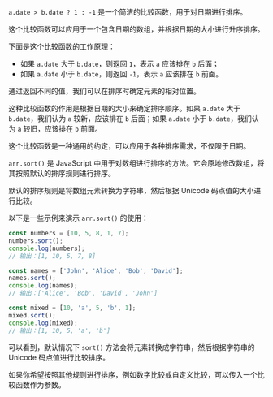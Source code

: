 `a.date > b.date ? 1 : -1` 是一个简洁的比较函数，用于对日期进行排序。

这个比较函数可以应用于一个包含日期的数组，并根据日期的大小进行升序排序。

下面是这个比较函数的工作原理：

- 如果 `a.date` 大于 `b.date`，则返回 `1`，表示 `a` 应该排在 `b` 后面；
- 如果 `a.date` 小于 `b.date`，则返回 `-1`，表示 `a` 应该排在 `b` 前面。

通过返回不同的值，我们可以在排序时确定元素的相对位置。

这种比较函数的作用是根据日期的大小来确定排序顺序。如果 `a.date` 大于 `b.date`，我们认为 `a` 较新，应该排在 `b` 后面；如果 `a.date` 小于 `b.date`，我们认为 `a` 较旧，应该排在 `b` 前面。

这个比较函数是一种通用的约定，可以应用于各种排序需求，不仅限于日期。

`arr.sort()` 是 JavaScript 中用于对数组进行排序的方法。它会原地修改数组，将其按照默认的排序规则进行排序。

默认的排序规则是将数组元素转换为字符串，然后根据 Unicode 码点值的大小进行比较。

以下是一些示例来演示 `arr.sort()` 的使用：

```javascript
const numbers = [10, 5, 8, 1, 7];
numbers.sort();
console.log(numbers);
// 输出：[1, 10, 5, 7, 8]

const names = ['John', 'Alice', 'Bob', 'David'];
names.sort();
console.log(names);
// 输出：['Alice', 'Bob', 'David', 'John']

const mixed = [10, 'a', 5, 'b', 1];
mixed.sort();
console.log(mixed);
// 输出：[1, 10, 5, 'a', 'b']
```

可以看到，默认情况下 `sort()` 方法会将元素转换成字符串，然后根据字符串的 Unicode 码点值进行比较排序。

如果你希望按照其他规则进行排序，例如数字比较或自定义比较，可以传入一个比较函数作为参数。